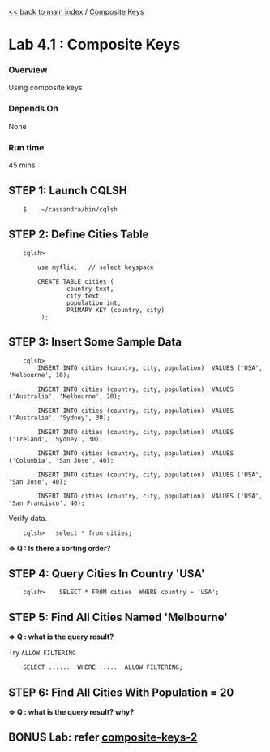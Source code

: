 <link rel='stylesheet' href='../assets/css/main.css'/>

[<< back to main index](../README.md) / [Composite Keys](README.md) 

Lab 4.1 : Composite Keys
====================

### Overview
Using composite keys

### Depends On 
None

### Run time
45 mins


## STEP 1:  Launch CQLSH
```
    $    ~/cassandra/bin/cqlsh
```


## STEP 2:  Define Cities Table
```
    cqlsh>

        use myflix;   // select keyspace

        CREATE TABLE cities (
                country text,
                city text,
                population int,
                PRIMARY KEY (country, city)
         );
```

## STEP 3:  Insert Some Sample Data
```
    cqlsh>
        INSERT INTO cities (country, city, population)  VALUES ('USA', 'Melbourne', 10);

        INSERT INTO cities (country, city, population)  VALUES ('Australia', 'Melbourne', 20);

        INSERT INTO cities (country, city, population)  VALUES ('Australia', 'Sydney', 30);

        INSERT INTO cities (country, city, population)  VALUES ('Ireland', 'Sydney', 30);

        INSERT INTO cities (country, city, population)  VALUES ('Columbia', 'San Jose', 40);

        INSERT INTO cities (country, city, population)  VALUES ('USA', 'San Jose', 40);
        
        INSERT INTO cities (country, city, population)  VALUES ('USA', 'San Francisco', 40);
```

Verify data.
```
    cqlsh>   select * from cities;
```

**=> Q : Is there a sorting order?** 

## STEP 4:  Query Cities In Country 'USA'
```
    cqlsh>    SELECT * FROM cities  WHERE country = 'USA';
```

## STEP 5:  Find All Cities Named 'Melbourne'

**=> Q : what is the query result?** 

Try `ALLOW FILTERING`
```
    SELECT ......  WHERE .....  ALLOW FILTERING;
```


## STEP 6:  Find All Cities With Population = 20
**=> Q : what is the query result?  why?** 


## BONUS Lab: refer [composite-keys-2](4.2-composite-keys-2.md)
